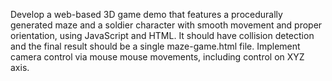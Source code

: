 Develop a web-based 3D game demo that features a procedurally generated maze and a soldier character with smooth movement and proper orientation, using JavaScript and HTML. It should have collision detection  and the final result should be a single maze-game.html file. Implement camera control via mouse mouse movements, including control on XYZ axis.